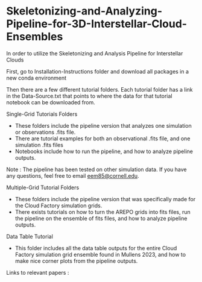 # Skeletonizing-and-Analyzing-Pipeline-for-3D-Interstellar-Cloud-Ensembles

In order to utilize the Skeletonizing and Analysis Pipeline for Interstellar Clouds 

First, go to Installation-Instructions folder and download all packages in a new conda environment

Then there are a few different tutorial folders. 
Each tutorial folder has a link in the Data-Source.txt that points to where the data for that tutorial notebook can be downloaded from. 

Single-Grid Tutorials Folders 

- These folders include the pipeline version that analyzes one simulation or observations .fits file. 
- There are tutorial examples for both an observational .fits file, and one simulation .fits files 
- Notebooks include how to run the pipeline, and how to analyze pipeline outputs. 

Note : The pipeline has been tested on other simulation data. If you have any questions, feel free to email eem85@cornell.edu. 

Multiple-Grid Tutorial Folders 

- These folders include the pipeline version that was specifically made for the Cloud Factory simulation grids. 
- There exists tutorials on how to turn the AREPO grids into fits files, run the pipeline on the ensemble of fits files, and how to analyze pipeline outputs. 

Data Table Tutorial 

- This folder includes all the data table outputs for the entire Cloud Factory simulation grid ensemble found in Mullens 2023, and how to make nice corner plots from the pipeline outputs.

Links to relevant papers : 
